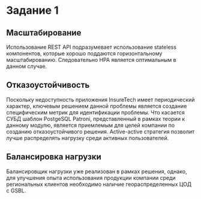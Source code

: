 # Задание 1
## Масштабирование
Использование REST API подразумевает использование stateless компонентов, которые хорошо поддаются горизонтальному масштабированию. Следовательно HPA является оптимальным в данном случае. 
## Отказоустойчивость 
Поскольку недоступность приложения InsureTech имеет периодический характер, ключевым решением данной проблемы является создание специфическим метрик для идентификации проблемы.
Что касается СУБД шаблон PostgeSQL Patroni, представленный в рамках теории к данному модулю, является приемлемым для целей компании по созданию отказоустойчивого решения.
Active-active стратегия позволит лучше распределять нагрузку среди активных пользователей.
## Балансировка нагрузки
Балансировщик нагрузки уже реализован в рамках решения, однако, для улучшения опыта использования продукции компании среди региональных клиентов необходимо наличие геораспределенных ЦОД с GSBL.
